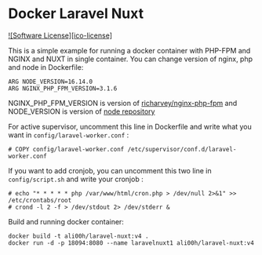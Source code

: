 # Docker Laravel Nuxt

[![Software License][ico-license]](LICENSE.md)

This is a simple example for running a docker container with PHP-FPM and NGINX and NUXT in single container.
You can change version of nginx, php and node in Dockerfile:

```
ARG NODE_VERSION=16.14.0
ARG NGINX_PHP_FPM_VERSION=3.1.6
```

NGINX_PHP_FPM_VERSION is version of [richarvey/nginx-php-fpm](https://hub.docker.com/r/richarvey/nginx-php-fpm) and NODE_VERSION is version of [node repository](https://hub.docker.com/_/node/) 

For active supervisor, uncomment this line in Dockerfile and write what you want in `config/laravel-worker.conf` :
```
# COPY config/laravel-worker.conf /etc/supervisor/conf.d/laravel-worker.conf
```

If you want to add cronjob, you can uncomment this two line in `config/script.sh` and write your cronjob :
```
# echo "* * * * * php /var/www/html/cron.php > /dev/null 2>&1" >> /etc/crontabs/root
# crond -l 2 -f > /dev/stdout 2> /dev/stderr &
```

Build and running docker container: 
```
docker build -t ali00h/laravel-nuxt:v4 .
docker run -d -p 18094:8080 --name laravelnuxt1 ali00h/laravel-nuxt:v4
```
